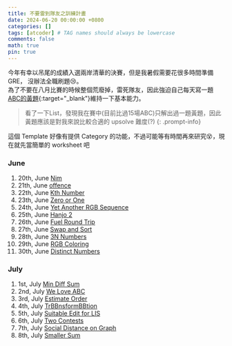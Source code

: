 ```yaml
---
title: 不要雷到隊友之訓練計畫
date: 2024-06-20 00:00:00 +0800
categories: []
tags: [atcoder] # TAG names should always be lowercase
comments: false
math: true
pin: true
---
```


今年有幸以吊尾的成績入選兩岸清華的決賽，但是我暑假需要花很多時間準備GRE，
沒辦法全職刷題😢。\
為了不要在八月比賽的時候整個荒廢掉，雷死隊友，因此強迫自己每天寫一題[ABC的黃題](https://kenkoooo.com/atcoder/#/table/zuhazana){:target="\_blank"}維持一下基本能力。

> 看了一下List，發現我在賽中(目前比過15場ABC)只解出過一題黃題，因此黃題應該是對我來說比較合適的 upsolve 難度(?)
{: .prompt-info}

這個 Template 好像有提供 Category 的功能，不過可能等有時間再來研究😵，現在就先當簡單的 worksheet 吧

### June

1. 20th, June [Nim](https://pyjuan91.github.io/posts/atcoder-nim/)
2. 21th, June [offence](https://atcoder.jp/contests/abc325/submissions/54769652)
3. 22th, June [Kth Number](https://atcoder.jp/contests/abc295/submissions/54788851)
4. 23th, June [Zero or One](https://pyjuan91.github.io/posts/atcoder-zero-or-one/)
5. 24th, June [Yet Another RGB Sequence](https://atcoder.jp/contests/abc266/submissions/54925186)
6. 25th, June [Hanjo 2](https://atcoder.jp/contests/abc204/submissions/54948009)
7. 26th, June [Fuel Round Trip](https://pyjuan91.github.io/posts/atcoder-fuel-round-trip/)
8. 27th, June [Swap and Sort](https://atcoder.jp/contests/abc233/submissions/54987579)
9. 28th, June [3N Numbers](https://atcoder.jp/contests/abc062/submissions/54996333)
10. 29th, June [RGB Coloring](https://atcoder.jp/contests/agc025/submissions/55125630)
11. 30th, June [Distinct Numbers](https://atcoder.jp/contests/arc137/submissions/55127599)

### July

1. 1st, July [Min Diff Sum](https://atcoder.jp/contests/arc147/submissions/55128498)
2. 2nd, July [We Love ABC](https://atcoder.jp/contests/abc104/submissions/55176200)
3. 3rd, July [Estimate Order](https://atcoder.jp/contests/abc352/submissions/55177025)
4. 4th, July [TrBBnsformBBtion](https://atcoder.jp/contests/arc071/submissions/55225138)
5. 5th, July [Suitable Edit for LIS](https://atcoder.jp/contests/abc360/submissions/55406063)
6. 6th, July [Two Contests](https://atcoder.jp/contests/agc040/submissions/55421347)
7. 7th, July [Social Distance on Graph](https://pyjuan91.github.io/posts/atcoder-social-distance-on-graph/)
8. 8th, July [Smaller Sum](https://atcoder.jp/contests/abc339/submissions/55463422)
